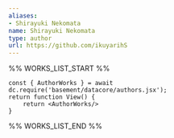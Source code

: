 ```yaml
---
aliases:
- Shirayuki Nekomata
name: Shirayuki Nekomata
type: author
url: https://github.com/ikuyarihS
---
```



%% WORKS_LIST_START %%

```datacorejsx
const { AuthorWorks } = await dc.require('basement/datacore/authors.jsx');
return function View() {
    return <AuthorWorks/>
}
```
%% WORKS_LIST_END %%
